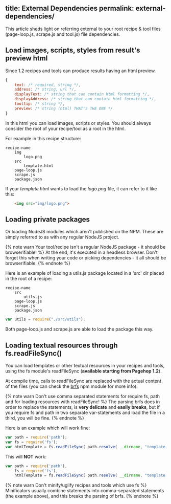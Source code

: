 title: External Dependencies
permalink: external-dependencies/
---
This article sheds light on referring external to your root recipe & tool files (page-loop.js, scrape.js and tool.js) file dependencies.

## Load images, scripts, styles from result's preview html

Since 1.2 recipes and tools can produce results having an html preview.

```javascript
{
	text: /* required, string */,
	address: /* string, url */,
	displayText: /* string that can contain html formatting */,
	displayAddress: /* string that can contain html formatting */,
	tooltip: /* string */,
	preview: /* string (html) THAT'S THE ONE */
}
```

In this html you can load images, scripts or styles. You should always consider the root of your recipe/tool as a root in the html.

For example in this recipe structure:

```
recipe-name
	img
		logo.png
	src
		template.html
	page-loop.js
	scrape.js
	package.json
```

If your *template.html* wants to load the *logo.png* file, it can refer to it like this:

```html
	<img src="img/logo.png">
```

## Loading private packages

Or loading NodeJS modules which aren't published on the NPM. These are simply referred to as with any regular NodeJS project.

{% note warn Your tool/recipe isn't a regular NodeJS package - it should be browserifiable! %}
At the end, it's executed in a headless browser. Don't forget this when writing your code or picking dependencies - it all should be browserifiable.
{% endnote %}

Here is an example of loading a utils.js package located in a 'src' dir placed in the root of a recipe:

```
recipe-name
	src
		utils.js
	page-loop.js
	scrape.js
	package.json
```

```javascript
var utils = require("./src/utils");
```

Both page-loop.js and scrape.js are able to load the package this way.

## Loading textual resources through fs.readFileSync()

You can load templates or other textual resources in your recipes and tools, using the fs module's readFileSync (**available starting from Pagehop 1.2**).

At compile time, calls to readFileSync are replaced with the actual content of the files (you can check the [brfs](https://www.npmjs.com/package/brfs) npm module for more info). 

{% note warn Don't use comma separated statements for require fs, path and for loading resources with readFileSync! %}
The parsing brfs does in order to replace the statements, is **very delicate** and **easily breaks**, but if you require fs and path in two separate var-statements and load the file in a third, you will be fine.
{% endnote %}

Here is an example which will work fine:

```javascript
var path = require('path');
var fs = require('fs');
var htmlTemplate = fs.readFileSync( path.resolve( __dirname, "template.html" ), "utf-8" );
```

This will **NOT** work:

```javascript
var path = require('path'),
	fs = require('fs'),
	htmlTemplate = fs.readFileSync( path.resolve( __dirname, "template.html" ), "utf-8" );
```

{% note warn Don't minify/uglify recipes and tools which use fs %}
Minificators usually combine statements into comma-separated statements (the example above), and this breaks the parsing of brfs.
{% endnote %}